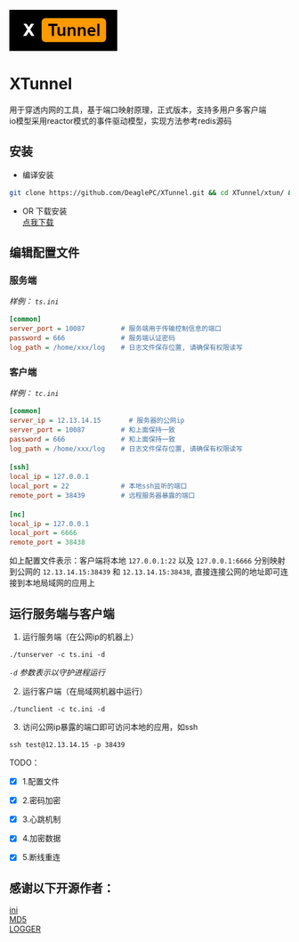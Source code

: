 ![logo](https://github.com/DeaglePC/XTunnel/blob/master/logos.png)
# XTunnel  
用于穿透内网的工具，基于端口映射原理，正式版本，支持多用户多客户端  
io模型采用reactor模式的事件驱动模型，实现方法参考redis源码

## 安装
* 编译安装  
```bash
git clone https://github.com/DeaglePC/XTunnel.git && cd XTunnel/xtun/ && cmake -DCMAKE_BUILD_TYPE=Release . && make
```
* OR 下载安装  
[点我下载](https://github.com/DeaglePC/XTunnel/releases/download/0.2/XTunnel_0.2_linux_x86_64.zip)


## 编辑配置文件

### 服务端
*样例： `ts.ini`*
```ini
[common]
server_port = 10087         # 服务端用于传输控制信息的端口
password = 666              # 服务端认证密码
log_path = /home/xxx/log    # 日志文件保存位置, 请确保有权限读写
```

### 客户端
*样例： `tc.ini`*
```ini
[common]
server_ip = 12.13.14.15       # 服务器的公网ip
server_port = 10087         # 和上面保持一致
password = 666              # 和上面保持一致
log_path = /home/xxx/log    # 日志文件保存位置, 请确保有权限读写

[ssh]
local_ip = 127.0.0.1
local_port = 22             # 本地ssh监听的端口
remote_port = 38439         # 远程服务器暴露的端口

[nc]
local_ip = 127.0.0.1
local_port = 6666
remote_port = 38438
```
如上配置文件表示：客户端将本地 `127.0.0.1:22` 以及 `127.0.0.1:6666` 分别映射到公网的 `12.13.14.15:38439` 和 `12.13.14.15:38438`, 直接连接公网的地址即可连接到本地局域网的应用上  


## 运行服务端与客户端
1. 运行服务端（在公网ip的机器上）  
```shell
./tunserver -c ts.ini -d
```
*`-d` 参数表示以守护进程运行*

2. 运行客户端（在局域网机器中运行）
```shell
./tunclient -c tc.ini -d
```

3. 访问公网ip暴露的端口即可访问本地的应用，如ssh
```shell
ssh test@12.13.14.15 -p 38439
```

TODO：  
- [x] 1.配置文件  
- [x] 2.密码加密  
- [x] 3.心跳机制  
- [x] 4.加密数据  
- [x] 5.断线重连


## 感谢以下开源作者：
[ini](https://github.com/Winnerhust/inifile2)  
[MD5](https://github.com/JieweiWei/md5)    
[LOGGER](https://github.com/ttfutt/logger)
